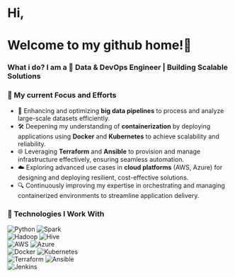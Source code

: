 # Hi,

# Welcome to my github home!👋 

### What i do? I am a 🚀 Data & DevOps Engineer | Building Scalable Solutions

### 🔭 My current Focus and Efforts  
- 🚀 Enhancing and optimizing **big data pipelines** to process and analyze large-scale datasets efficiently.  
- 🛠️ Deepening my understanding of **containerization** by deploying applications using **Docker** and **Kubernetes** to achieve scalability and reliability.  
- 🌐 Leveraging **Terraform** and **Ansible** to provision and manage infrastructure effectively, ensuring seamless automation.  
- ☁️ Exploring advanced use cases in **cloud platforms** (AWS, Azure) for designing and deploying resilient, cost-effective solutions.  
- 🔍 Continuously improving my expertise in orchestrating and managing containerized environments to streamline application delivery.

### 🔧 Technologies I Work With
![Python](https://img.shields.io/badge/Python-3.9-blue) ![Spark](https://img.shields.io/badge/Apache%20Spark-ff6f00?logo=apache-spark&logoColor=ffffff)  
![Hadoop](https://img.shields.io/badge/Apache%20Hadoop-66CCFF?logo=apache-hadoop&logoColor=white) ![Hive](https://img.shields.io/badge/Apache%20Hive-f7931e?logo=apache-hive&logoColor=ffffff)  
![AWS](https://img.shields.io/badge/Amazon%20AWS-232F3E?logo=amazon-aws&logoColor=white) ![Azure](https://img.shields.io/badge/Microsoft%20Azure-0078D4?logo=microsoft-azure&logoColor=white)  
![Docker](https://img.shields.io/badge/Docker-2496ED?logo=docker&logoColor=white) ![Kubernetes](https://img.shields.io/badge/Kubernetes-326CE5?logo=kubernetes&logoColor=white)  
![Terraform](https://img.shields.io/badge/Terraform-7F5AB6?logo=terraform&logoColor=white) ![Ansible](https://img.shields.io/badge/Ansible-EE0000?logo=ansible&logoColor=white)  
![Jenkins](https://img.shields.io/badge/Jenkins-D24939?logo=jenkins&logoColor=white)
